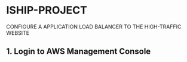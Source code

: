 
# ISHIP-PROJECT
CONFIGURE A APPLICATION LOAD BALANCER TO THE HIGH-TRAFFIC WEBSITE
## 1.	Login to AWS Management Console
